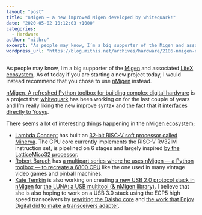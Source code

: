 ```yaml
---
layout: "post"
title: "nMigen – a new improved Migen developed by whitequark!"
date: "2020-05-02 10:12:03 +1000"
categories:
  - Hardware
author: "mithro"
excerpt: "As people may know, I’m a big supporter of the Migen and associated LiteX ecosystem. As of today if you are starting a new project today, I would instead recommend..."
wordpress_url: "https://blog.mithis.net/archives/hardware/2186-nmigen-new-improved-by-whitequark"
---
```


<div class="entry-content">
<p>As people may know, I’m a big supporter of the <a href="https://github.com/m-labs/migen" target="_blank">Migen</a> and associated <a href="https://github.com/enjoy-digital/litex" target="_blank">LiteX ecosystem</a>. As of today if you are starting a new project today, I would instead recommend that you chose to use <a href="https://github.com/nmigen/nmigen">nMigen</a> instead.</p>
<p><a href="https://github.com/nmigen/nmigen">nMigen, A refreshed Python toolbox for building complex digital hardware</a> is a project that <a href="https://whitequark.org/">whitequark</a> has been working on for the last couple of years and I’m really liking the new improve syntax and the fact that it <a href="https://github.com/YosysHQ/yosys">interfaces directly to Yosys</a>.</p>
<p>There seems a lot of interesting things happening in the <a href="https://github.com/nmigen/nmigen">nMigen ecosystem</a>;</p>
<ul>
<li><a href="https://lambdaconcept.com/">Lambda Concept</a> has built an <a href="https://github.com/lambdaconcept/minerva">32-bit RISC-V soft processor called Minerva</a>. The CPU core currently implements the RISC-V RV32IM instruction set, is pipelined on 6 stages and largely inspired <a href="https://en.wikipedia.org/wiki/LatticeMico32">by the LatticeMico32 processor</a>.</li>
<li><a href="https://www.youtube.com/channel/UCBcljXmuXPok9kT_VGA3adg" target="_blank">Robert Baruch</a> has <a href="https://www.youtube.com/watch?v=85ZCTuekjGA">a multipart series where he uses nMigen — a Python toolbox — to recreate a 6800 CPU</a> like the one used in many vintage video games and pinball machines.</li>
<li><a href="https://twitter.com/ktemkin">Kate Temkin</a> is also working on creating <a href="https://luna.readthedocs.io/en/latest/gateware/usb2_device.html">a new USB 2.0 protocol stack in nMigen</a> for <a href="https://github.com/greatscottgadgets/luna">the LUNA: a USB multitool (&amp; nMigen library)</a>. I believe that she is also hoping to work on a USB 3.0 stack using the ECP5 high speed transceivers by <a href="https://github.com/enjoy-digital/daisho">rewriting the Daisho core</a> and <a href="https://github.com/enjoy-digital/usb3_pipe">the work that Enjoy Digital did to make a transceivers adapter</a>.</li>
</ul>
</div>